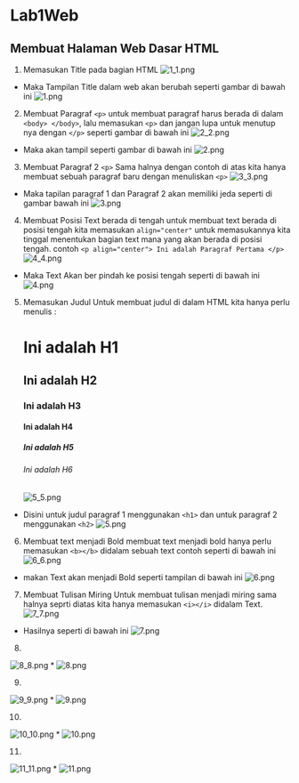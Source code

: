 # Lab1Web
## Membuat Halaman Web Dasar HTML
1. Memasukan Title pada bagian HTML
![1_1.png](Gambar/1_1.png)
* Maka Tampilan Title dalam web akan berubah seperti gambar di bawah ini
![1.png](Gambar/1.png)

2. Membuat Paragraf `<p>`
    untuk membuat paragraf harus berada di dalam `<body> </body>`, lalu memasukan `<p>` dan jangan lupa untuk menutup nya dengan `</p>` seperti gambar di bawah ini
![2_2.png](Gambar/2_2.png)
* Maka akan tampil seperti gambar di bawah ini
![2.png](Gambar/2.png)

3. Membuat Paragraf 2 `<p>`
    Sama halnya dengan contoh di atas kita hanya membuat sebuah paragraf baru dengan menuliskan `<p>`
![3_3.png](Gambar/3_3.png)
* Maka tapilan paragraf 1 dan Paragraf 2 akan memiliki jeda seperti di gambar bawah ini
![3.png](Gambar/3.png)

4. Membuat Posisi Text berada di tengah
untuk membuat text berada di posisi tengah kita memasukan `align="center"` untuk memasukannya kita tinggal menentukan bagian text mana yang akan berada di posisi tengah.
contoh `<p align="center"> Ini adalah Paragraf Pertama </p>`
![4_4.png](Gambar/4_4.png)
* Maka Text Akan ber pindah ke posisi tengah seperti di bawah ini
![4.png](Gambar/4.png)

5. Memasukan Judul
Untuk membuat judul di dalam HTML kita hanya perlu menulis :
        <h1>Ini adalah H1</h1>
        <h2>Ini adalah H2</h2>
        <h3>Ini adalah H3 </h3>
        <h4>Ini adalah H4 </h4>
        <h5>Ini adalah H5 </h5>
        <h6>Ini adalah H6 </h6>
![5_5.png](Gambar/5_5.png)
* Disini untuk judul paragraf 1 menggunakan `<h1>` dan untuk paragraf 2 menggunakan `<h2>` 
![5.png](Gambar/5.png)

6. Membuat text menjadi Bold
membuat text menjadi bold hanya perlu memasukan `<b></b>` didalam sebuah text contoh seperti di bawah ini
![6_6.png](Gambar/6_6.png)
* makan Text akan menjadi Bold seperti tampilan di bawah ini
![6.png](Gambar/6.png)

7. Membuat Tulisan Miring
Untuk membuat tulisan menjadi miring sama halnya seprti diatas kita hanya memasukan `<i></i>` didalam Text.
![7_7.png](Gambar/7_7.png)
* Hasilnya seperti di bawah ini
![7.png](Gambar/7.png)

8. 
![8_8.png](Gambar/8_8.png)
* 
![8.png](Gambar/8.png)

9. 
![9_9.png](Gambar/9_9.png)
* 
![9.png](Gambar/9.png)

10. 
![10_10.png](Gambar/10_10.png)
* 
![10.png](Gambar/10.png)

11. 
![11_11.png](Gambar/11_11.png)
* 
![11.png](Gambar/11.png)